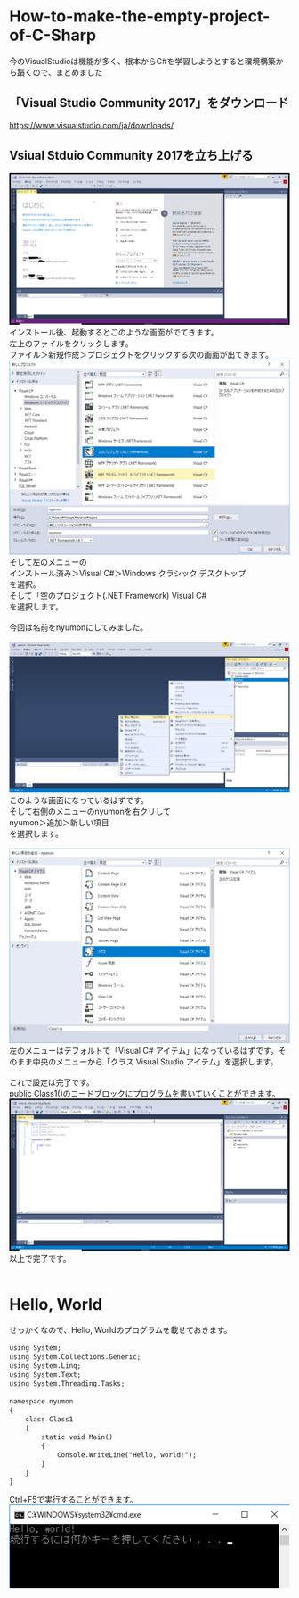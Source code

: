 # How-to-make-the-empty-project-of-C-Sharp
今のVisualStudioは機能が多く、根本からC#を学習しようとすると環境構築から躓くので、まとめました

## 「Visual Studio Community 2017」をダウンロード
https://www.visualstudio.com/ja/downloads/

## Vsiual Stduio Community 2017を立ち上げる
![](https://github.com/AtsuyaKoike/How-to-make-the-empty-project-of-C-Sharp/blob/master/cshapsetup1.png)
インストール後、起動するとこのような画面がでてきます。<br>
左上のファイルをクリックします。<br>
ファイル＞新規作成＞プロジェクトをクリックする次の画面が出てきます。<br>
![](https://github.com/AtsuyaKoike/How-to-make-the-empty-project-of-C-Sharp/blob/master/cshapsetup2.png)
そして左のメニューの<br>
インストール済み＞Visual C#＞Windows クラシック デスクトップ<br>
を選択。<br>
そして「空のプロジェクト(.NET Framework) Visual C#<br>
を選択します。<br>
<br>
今回は名前をnyumonにしてみました。<br>
<br>
![](https://github.com/AtsuyaKoike/How-to-make-the-empty-project-of-C-Sharp/blob/master/cshapsetup3.png)
このような画面になっているはずです。<br>
そして右側のメニューのnyumonを右クリして<br>
nyumon＞追加＞新しい項目<br>
を選択します。<br>
<br>
![](https://github.com/AtsuyaKoike/How-to-make-the-empty-project-of-C-Sharp/blob/master/cshapsetup4.png)
左のメニューはデフォルトで「Visual C# アイテム」になっているはずです。そのまま中央のメニューから「クラス Visual Studio アイテム」を選択します。<br>
<br>
これで設定は完了です。<br>
public Class1()のコードブロックにプログラムを書いていくことができます。<br>
![](https://github.com/AtsuyaKoike/How-to-make-the-empty-project-of-C-Sharp/blob/master/cshapsetup5.png)
<br>
以上で完了です。<br>
<br>
# Hello, World 
せっかくなので、Hello, Worldのプログラムを載せておきます。
```
using System;
using System.Collections.Generic;
using System.Linq;
using System.Text;
using System.Threading.Tasks;

namespace nyumon
{
    class Class1
    {
        static void Main()
        {
            Console.WriteLine("Hello, world!"); 
        }
    }
}
```
Ctrl+F5で実行することができます。<br>
![](https://github.com/AtsuyaKoike/How-to-make-the-empty-project-of-C-Sharp/blob/master/cshapsetup6.png)
